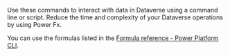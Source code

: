 Use these commands to interact with data in Dataverse using a command line or script. Reduce the time and complexity of your Dataverse operations by using Power Fx.

You can use the formulas listed in the [Formula reference - Power Platform CLI](../../../../power-fx/formula-reference-pac-cli.md).